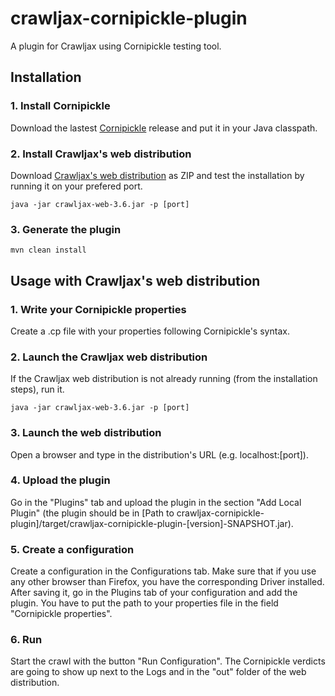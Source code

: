 # crawljax-cornipickle-plugin
A plugin for Crawljax using Cornipickle testing tool.


## Installation

### 1. Install Cornipickle

Download the lastest [Cornipickle](https://github.com/liflab/cornipickle/releases) release and put it in your Java classpath.

### 2. Install Crawljax's web distribution

Download [Crawljax's web distribution](https://github.com/crawljax/crawljax/releases) as ZIP and test the installation by running it on your prefered port.

```
java -jar crawljax-web-3.6.jar -p [port]
```

### 3. Generate the plugin

```
mvn clean install
```

## Usage with Crawljax's web distribution

### 1. Write your Cornipickle properties

Create a .cp file with your properties following Cornipickle's syntax.

### 2. Launch the Crawljax web distribution

If the Crawljax web distribution is not already running (from the installation steps), run it. 

```
java -jar crawljax-web-3.6.jar -p [port]
```

### 3. Launch the web distribution

Open a browser and type in the distribution's URL (e.g. localhost:[port]).

### 4. Upload the plugin

Go in the "Plugins" tab and upload the plugin in the section "Add Local Plugin" (the plugin should be in [Path to crawljax-cornipickle-plugin]/target/crawljax-cornipickle-plugin-[version]-SNAPSHOT.jar).

### 5. Create a configuration

Create a configuration in the Configurations tab. Make sure that if you use any other browser than Firefox, you have the corresponding Driver installed. After saving it, go in the Plugins tab of your configuration and add the plugin. You have to put the path to your properties file in the field "Cornipickle properties".

### 6. Run

Start the crawl with the button "Run Configuration". The Cornipickle verdicts are going to show up next to the Logs and in the "out" folder of the web distribution.
